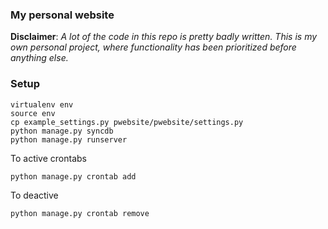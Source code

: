 ### My personal website

**Disclaimer**: *A lot of the code in this repo is pretty badly written. This is my own personal project, where functionality has been prioritized before anything else.*


### Setup

```
virtualenv env
source env
cp example_settings.py pwebsite/pwebsite/settings.py
python manage.py syncdb
python manage.py runserver
```

To active crontabs

```
python manage.py crontab add
```

To deactive

```
python manage.py crontab remove
```

